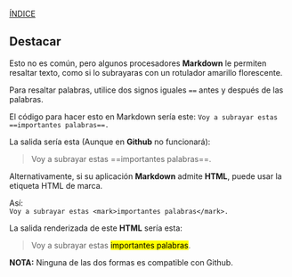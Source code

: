 [ÍNDICE](https://github.com/Zet0699/Guia_markdown/blob/Zet_main/README.md)


## **Destacar**

Esto no es común, pero algunos procesadores **Markdown** le permiten resaltar texto, como si lo subrayaras con un rotulador amarillo florescente.


 
Para resaltar palabras, utilice dos signos iguales `==` antes y después de las palabras.


El código para hacer esto en Markdown sería este:
`Voy a subrayar estas ==importantes palabras==.`

La salida sería esta (Aunque en **Github** no funcionará):
> Voy a subrayar estas ==importantes palabras==.
     
     
     
Alternativamente, si su aplicación **Markdown** admite **HTML**, puede usar la etiqueta HTML de marca.
     
     
Así:    
`Voy a subrayar estas <mark>importantes palabras</mark>.`    
     
     
La salida renderizada de este **HTML** sería esta:    
> Voy a subrayar estas <mark>importantes palabras</mark>.


**NOTA:** Ninguna de las dos formas es compatible con Github.


